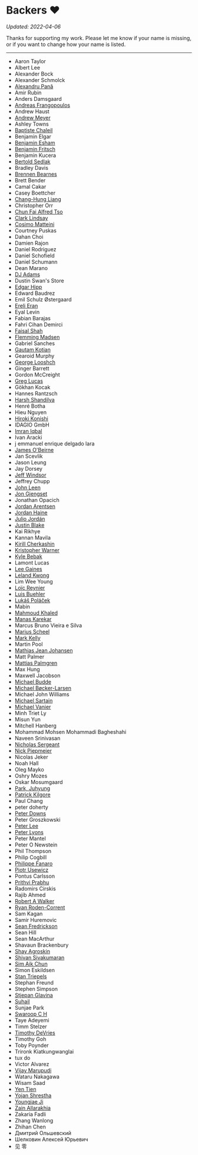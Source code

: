 Backers :heart:
===============

*Updated: 2022-04-06*

Thanks for supporting my work. Please let me know if your name is missing, or
if you want to change how your name is listed.

---

- Aaron Taylor
- Albert Lee
- Alexander Bock
- Alexander Schmolck
- [Alexandru Pană](https://github.com/alexpana)
- Amir Rubin
- Anders Damsgaard
- [Andreas Frangopoulos](https://github.com/AndreasFrangopoulos)
- Andrew Haust
- [Andrew Meyer](https://cv.andymeyer.xyz/)
- Ashley Towns
- [Baptiste Chaleil](https://mrdotb.com/)
- Benjamin Elgar
- [Benjamin Esham](https://esham.io/)
- [Benjamin Fritsch](https://github.com/beanieboi)
- Benjamin Kucera
- [Bertold Sedlak](https://github.com/teaVeloper)
- Bradley Davis
- [Brennen Bearnes](https://p1k3.com/)
- Brett Bender
- Camal Cakar
- Casey Boettcher
- [Chang-Hung Liang](https://github.com/eliangcs)
- Christopher Orr
- [Chun Fai Alfred Tso](https://github.com/alfredtso)
- [Clark Lindsay](https://github.com/clark-lindsay)
- [Cosimo Matteini](https://github.com/devmatteini)
- Courtney Puskas
- Dahan Choi
- Damien Rajon
- Daniel Rodriguez
- Daniel Schofield
- Daniel Schumann
- Dean Marano
- [DJ Adams](https://github.com/qmacro)
- Dustin Swan's Store
- [Edgar Hipp](https://github.com/edi9999)
- Edward Baudrez
- Emil Schulz Østergaard
- [Ereli Eran](https://github.com/ereli)
- Eyal Levin
- Fabian Barajas
- Fahri Cihan Demirci
- [Faisal Shah](https://github.com/faisal-shah)
- [Flemming Madsen](https://github.com/themadsens)
- Gabriel Sanches
- [Gautam Kotian](https://gkotian.github.io/)
- Gearoid Murphy
- [George Looshch](https://github.com/looshch)
- Ginger Barrett
- Gordon McCreight
- [Greg Lucas](https://github.com/glucas)
- Gökhan Kocak
- Hannes Rantzsch
- [Harsh Shandilya](https://msfjarvis.dev/)
- Henré Botha
- Hieu Nguyen
- [Hiroki Konishi](https://github.com/relastle)
- IDAGIO GmbH
- [Imran Iqbal](https://github.com/imran-iq)
- Ivan Aracki
- j emmanuel enrique delgado lara
- [James O'Beirne](https://github.com/jamesob)
- Jan Scevlik
- Jason Leung
- Jay Dorsey
- [Jeff Windsor](https://github.com/jeffwindsor)
- Jeffrey Chupp
- [John Leen](https://github.com/jleen)
- [Jon Gjengset](https://thesquareplanet.com/)
- Jonathan Opacich
- [Jordan Arentsen](https://github.com/blissdev)
- [Jordan Haine](https://github.com/Gee19)
- [Julio Jordán](https://github.com/juliojordan)
- [Justin Blake](https://www.blaix.com/)
- Kai Rikhye
- Kannan Mavila
- [Kirill Cherkashin](https://github.com/kirjs)
- [Kristopher Warner](https://github.com/kdwarn)
- [Kyle Bebak](https://github.com/kylebebak)
- Lamont Lucas
- [Lee Gaines](https://github.com/eightlimbed)
- [Leland Kwong](https://lelandkwong.com/)
- Lim Wee Young
- [Loïc Reynier](https://loicreynier.fr/)
- [Luis Buehler](https://u-labs.de/)
- [Lukáš Poláček](https://about.me/lukipuki)
- Mabin
- [Mahmoud Khaled](https://mahmoudkhld.dev/)
- [Manas Karekar](https://manaskarekar.com/)
- Marcus Bruno Vieira e Silva
- [Marius Scheel](https://mariusscheel.de/)
- [Mark Kelly](https://github.com/mckellygit)
- Martin Pool
- [Mathias Jean Johansen](https://mjj.io/)
- Matt Palmer
- [Mattias Palmgren](https://github.com/mattiaspalmgren)
- Max Hung
- Maxwell Jacobson
- [Michael Budde](https://github.com/mbudde)
- [Michael Bøcker-Larsen](https://github.com/mblarsen)
- Michael John Williams
- [Michael Sartain](https://github.com/mikesart)
- [Michael Vanier](http://users.cms.caltech.edu/~mvanier/)
- Minh Triet Ly
- Misun Yun
- Mitchell Hanberg
- Mohammad Mohsen Mohammadi Bagheshahi
- Naveen Srinivasan
- [Nicholas Sergeant](https://nicksergeant.com/)
- [Nick Piepmeier](http://www.pieps.org/)
- Nicolas Jeker
- Noah Hall
- Oleg Mayko
- Oshry Mozes
- Oskar Mosumgaard
- [Park, Juhyung](https://github.com/majecty)
- [Patrick Kilgore](https://github.com/pckilgore)
- Paul Chang
- peter doherty
- [Peter Downs](https://github.com/peterldowns)
- Peter Groszkowski
- [Peter Lee](https://peterjlee.com/)
- [Peter Lyons](https://peterlyons.com/)
- Peter Mantel
- Peter O Newstein
- Phil Thompson
- Philip Cogbill
- [Philippe Fanaro](https://github.com/psygo)
- [Piotr Usewicz](https://github.com/pusewicz)
- Pontus Carlsson
- [Prithvi Prabhu](https://github.com/lo5)
- Radomirs Cirskis
- Rajib Ahmed
- [Robert A Walker](https://github.com/HP4k1h5)
- [Ryan Roden-Corrent](https://github.com/rcorre)
- Sam Kagan
- Samir Huremovic
- [Sean Fredrickson](https://github.com/seanfredrickson)
- Sean Hill
- Sean MacArthur
- Shavaun Brackenbury
- [Shay Agroskin](https://github.com/ShayAgros)
- [Shivan Sivakumaran](https://shivansivakumaran.com/)
- [Sim Aik Chun](https://github.com/aikchun)
- Simon Eskildsen
- [Stan Triepels](https://stantriepels.com/)
- Stephan Freund
- Stephen Simpson
- [Stjepan Glavina](https://github.com/stjepang)
- [Suhail](https://github.com/Suhail)
- Sunjae Park
- [Swaroop C H](https://github.com/swaroopch)
- Taye Adeyemi
- Timm Stelzer
- [Timothy DeVries](https://github.com/tjdevries)
- Timothy Goh
- Toby Poynder
- Trironk Kiatkungwanglai
- tux do
- Victor Alvarez
- [Vijay Marupudi](https://github.com/vijaymarupudi)
- Wataru Nakagawa
- Wisam Saad
- [Yen Tien](https://github.com/southp)
- [Yojan Shrestha](https://github.com/shri3k)
- [Youngjae Ji](https://github.com/zirho/)
- [Zain Allarakhia](https://github.com/zallarak)
- Zakaria Fadli
- Zhang Wanlong
- Zhihan Chen
- Дмитрий Ольшевский
- Шелковин Алексей Юрьевич
- 见 零
